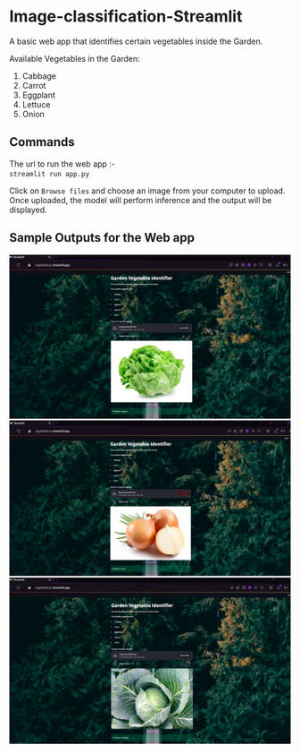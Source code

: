 # Image-classification-Streamlit
A basic web app that identifies certain vegetables inside the Garden.

Available Vegetables in the Garden:
1. Cabbage
2. Carrot
3. Eggplant
4. Lettuce
5. Onion

## Commands

The url to run the web app :-  
`streamlit run app.py`  

Click on `Browse files` and choose an image from your computer to upload.  
Once uploaded, the model will perform inference and the output will be displayed.  

## Sample Outputs for the Web app

![Sample Image 1](SampleOutput1.png)
![Sample Image 2](SampleOutput3.png)
![Sample Image 2](SampleOutput5.png)

